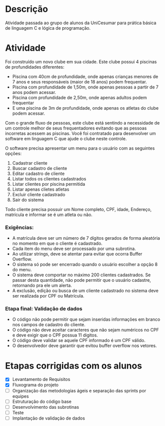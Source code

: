 # Descrição
Atividade passada ao grupo de alunos da UniCesumar para prática básica de linguagem C e lógica de programação.

# Atividade

Foi construído um novo clube em sua cidade. Este clube possui 4 piscinas de profundidades diferentes:

* Piscina com 40cm de profundidade, onde apenas crianças menores de 7 anos e seus responsáveis (maior de 18 anos) podem frequentar.
* Piscina com profundidade de 1,50m, onde apenas pessoas a partir de 7 anos podem acessar.
* Piscina com profundidade de 2,50m, onde apenas adultos podem frequentar
* E uma piscina de 3m de profundidade, onde apenas os atletas do clube podem acessar.

Com o grande fluxo de pessoas, este clube está sentindo a necessidade de um controle melhor de seus frequentadores evitando que as pessoas incorretas acessem as piscinas. 
Você foi contratado para desenvolver um software em linguagem C que ajude o clube neste controle.

O software precisa apresentar um menu para o usuário com as seguintes opções:

1. Cadastrar cliente
2. Buscar cadastro de cliente
3. Editar cadastro de cliente
4. Listar todos os clientes cadastrados
5. Listar clientes por piscina permitida
6. Listar apenas clietes atletas
7. Excluir cliente cadastrado
8. Sair do sistema

Todo cliente precisa possuir um Nome completo, CPF, idade, Endereço, matrícula e informar se é um atleta ou não.

### Exigências:
* A matrícula deve ser um número de 7 dígitos gerados de forma aleatória no momento em que o cliente é cadastrado.
* Cada item do menu deve ser processado por uma subrotina.
* Ao utilizar strings, deve se atentar para evitar que ocorra Buffer Overflow.
* O sistema só pode ser encerrado quando o usuário escolher a opção 8 do menu.
* O sistema deve comportar no máximo 200 clientes cadastrados. Se passar desta quantidade, não pode permitir que o usuário cadastre, retornando pra ele um alerta.
* A exclusão, edição ou busca de um cliente cadastrado no sistema deve ser realizada por CPF ou Matrícula.

### Etapa final: Validação de dados
* O código não pode permitir que sejam inseridas informações em branco nos campos de cadastro do cliente.
* O código não deve aceitar caracteres que não sejam numéricos no CPF e deve exigir que o CPF possua 11 digitos.
* O código deve validar se aquele CPF informado é um CPF válido.
* O desenvolvedor deve garantir que evitou buffer overflow nos vetores.

# Etapas corrigidas com os alunos

- [x] Levantamento de Requisitos
- [x] Fluxograma do projeto
- [ ] Organização das metodologias ágeis e separação das sprints por equipes
- [ ] Estruturação do código base
- [ ] Desenvolvimento das subrotinas
- [ ] Teste
- [ ] Implantação de validação de dados
